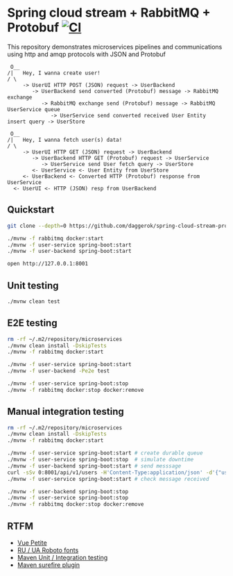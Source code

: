 # Spring cloud stream + RabbitMQ + Protobuf [![CI](https://github.com/daggerok/spring-cloud-stream-protobuf-rabbitmq/actions/workflows/ci.yaml/badge.svg?branch=integration-services)](https://github.com/daggerok/spring-cloud-stream-protobuf-rabbitmq/actions/workflows/ci.yaml)

This repository demonstrates microservices pipelines and communications using http and amqp protocols with JSON and
Protobuf

```
 O__
/|   Hey, I wanna create user! 
/ \
     -> UserUI HTTP POST (JSON) request -> UserBackend
        -> UserBackend send converted (Protobuf) message -> RabbitMQ exchange
           -> RabbitMQ exchange send (Protobuf) message -> RabbitMQ UserService queue
              -> UserService send converted received User Entity insert query -> UserStore

 O__
/|   Hey, I wanna fetch user(s) data! 
/ \
     -> UserUI HTTP GET (JSON) request -> UserBackend
        -> UserBackend HTTP GET (Protobuf) request -> UserService
           -> UserService send User fetch query -> UserStore
        <- UserService <- User Entity from UserStore
     <- UserBackend <- Converted HTTP (Protobuf) response from UserService
  <- UserUI <- HTTP (JSON) resp from UserBackend
```

## Quickstart

```bash
git clone --depth=0 https://github.com/daggerok/spring-cloud-stream-protobuf-rabbitmq.git my-app && cd $_

./mvnw -f rabbitmq docker:start
./mvnw -f user-service spring-boot:start
./mvnw -f user-backend spring-boot:start

open http://127.0.0.1:8001
```

## Unit testing

```bash
./mvnw clean test
```

## E2E testing

```bash
rm -rf ~/.m2/repository/microservices
./mvnw clean install -DskipTests
./mvnw -f rabbitmq docker:start

./mvnw -f user-service spring-boot:start
./mvnw -f user-backend -Pe2e test

./mvnw -f user-service spring-boot:stop
./mvnw -f rabbitmq docker:stop docker:remove
```

## Manual integration testing

```bash
rm -rf ~/.m2/repository/microservices
./mvnw clean install -DskipTests
./mvnw -f rabbitmq docker:start

./mvnw -f user-service spring-boot:start # create durable queue
./mvnw -f user-service spring-boot:stop  # simulate downtime
./mvnw -f user-backend spring-boot:start # send messsage
curl -sSv 0:8001/api/v1/users -H'Content-Type:application/json' -d'{"username":"maksimko"}'
./mvnw -f user-service spring-boot:start # check message received

./mvnw -f user-backend spring-boot:stop
./mvnw -f user-service spring-boot:stop
./mvnw -f rabbitmq docker:stop docker:remove
```

## RTFM

- [Vue Petite](https://github.com/vuejs/petite-vue/blob/main/examples/todomvc.html)
- [RU / UA Roboto fonts](https://fonts.google.com/specimen/Roboto?preview.text=Almost%20before%20the%20ground.%20%D0%9E%D1%85%20%D0%B8%20%D0%B4%D0%B0!&preview.text_type=custom)
- [Maven Unit / Integration testing](https://www.baeldung.com/maven-integration-test)
- [Maven surefire plugin](https://maven.apache.org/surefire/maven-surefire-plugin/examples/inclusion-exclusion.html)
